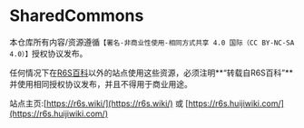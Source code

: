 # SharedCommons

本仓库所有内容/资源遵循`【署名-非商业性使用-相同方式共享 4.0 国际（CC BY-NC-SA 4.0）】`授权协议发布。

任何情况下在[R6S百科](https://r6s.huijiwiki.com/ "R6S百科")以外的站点使用这些资源，必须注明**“转载自R6S百科”**并使用相同授权协议发布，并且不得用于商业用途。

站点主页:[https://r6s.wiki/](https://r6s.wiki/) 或 [https://r6s.huijiwiki.com/](https://r6s.huijiwiki.com/)